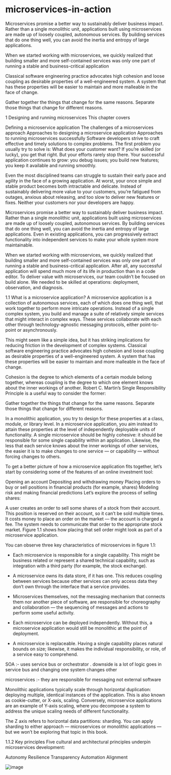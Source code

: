 # microservices-in-action
Microservices promise a better way to sustainably deliver business impact. Rather than a single monolithic unit, applications built using microservices are made up of loosely coupled, autonomous services. By building services that do one thing well, you can avoid the inertia and entropy of large applications.

When we started working with microservices, we quickly realized that building smaller and more self-contained services was only one part of running a stable and business-critical application

Classical software engineering practice advocates high cohesion and loose coupling as desirable properties of a well-engineered system. A system that has these properties will be easier to maintain and more malleable in the face of change.

Gather together the things that change for the same reasons. Separate those things that change for different reasons.


1
Designing and running microservices
This chapter covers

Defining a microservice application
The challenges of a microservices approach
Approaches to designing a microservice application
Approaches to running microservices successfully
Software developers strive to craft effective and timely solutions to complex problems. The first problem you usually try to solve is: What does your customer want? If you’re skilled (or lucky), you get that right. But your efforts rarely stop there. Your successful application continues to grow: you debug issues; you build new features; you keep it available and running smoothly.

Even the most disciplined teams can struggle to sustain their early pace and agility in the face of a growing application. At worst, your once simple and stable product becomes both intractable and delicate. Instead of sustainably delivering more value to your customers, you’re fatigued from outages, anxious about releasing, and too slow to deliver new features or fixes. Neither your customers nor your developers are happy.

Microservices promise a better way to sustainably deliver business impact. Rather than a single monolithic unit, applications built using microservices are made up of loosely coupled, autonomous services. By building services that do one thing well, you can avoid the inertia and entropy of large applications. Even in existing applications, you can progressively extract functionality into independent services to make your whole system more maintainable.

When we started working with microservices, we quickly realized that building smaller and more self-contained services was only one part of running a stable and business-critical application. After all, any successful application will spend much more of its life in production than in a code editor. To deliver value with microservices, our team couldn’t be focused on build alone. We needed to be skilled at operations: deployment, observation, and diagnosis.

1.1 What is a microservice application?
A microservice application is a collection of autonomous services, each of which does one thing well, that work together to perform more intricate operations. Instead of a single complex system, you build and manage a suite of relatively simple services that might interact in complex ways. These services collaborate with each other through technology-agnostic messaging protocols, either point-to-point or asynchronously.

This might seem like a simple idea, but it has striking implications for reducing friction in the development of complex systems. Classical software engineering practice advocates high cohesion and loose coupling as desirable properties of a well-engineered system. A system that has these properties will be easier to maintain and more malleable in the face of change.

Cohesion is the degree to which elements of a certain module belong together, whereas coupling is the degree to which one element knows about the inner workings of another. Robert C. Martin’s Single Responsibility Principle is a useful way to consider the former:

Gather together the things that change for the same reasons. Separate those things that change for different reasons.

In a monolithic application, you try to design for these properties at a class, module, or library level. In a microservice application, you aim instead to attain these properties at the level of independently deployable units of functionality. A single microservice should be highly cohesive: it should be responsible for some single capability within an application. Likewise, the less that each service knows about the inner workings of other services, the easier it is to make changes to one service — or capability — without forcing changes to others.

To get a better picture of how a microservice application fits together, let’s start by considering some of the features of an online investment tool:

Opening an account
Depositing and withdrawing money
Placing orders to buy or sell positions in financial products (for example, shares)
Modeling risk and making financial predictions
Let’s explore the process of selling shares:

A user creates an order to sell some shares of a stock from their account.
This position is reserved on their account, so it can’t be sold multiple times.
It costs money to place an order on the market — the account is charged a fee.
The system needs to communicate that order to the appropriate stock market.
Figure 1.1 shows how placing that sell order might look as part of a microservice application.

You can observe three key characteristics of microservices in figure 1.1:

- Each microservice is responsible for a single capability. This might be business related or represent a shared technical capability, such as integration with a third party (for example, the stock exchange).

- A microservice owns its data store, if it has one. This reduces coupling between services because other services can only access data they don’t own through the interface that a service provides.

- Microservices themselves, not the messaging mechanism that connects them nor another piece of software, are responsible for choreography and collaboration — the sequencing of messages and actions to perform some useful activity.

- Each microservice can be deployed independently. Without this, a microservice application would still be monolithic at the point of deployment.

- A microservice is replaceable. Having a single capability places natural bounds on size; likewise, it makes the individual responsibility, or role, of a service easy to comprehend.

SOA :- uses service bus or orchestrator . downside is a lot of logic goes in service bus and changing one system changes other

microservices :- they are responsible for messaging not external software

Monolithic applications typically scale through horizontal duplication: deploying multiple, identical instances of the application. This is also known as cookie-cutter, or X-axis, scaling. Conversely, microservice applications are an example of Y-axis scaling, where you decompose a system to address the unique scaling needs of different functionality.


The Z axis refers to horizontal data partitions: sharding. You can apply sharding to either approach — microservices or monolithic applications — but we won’t be exploring that topic in this book.


1.1.2 Key principles
Five cultural and architectural principles underpin microservices development:

Autonomy
Resilience
Transparency
Automation
Alignment


![image](https://user-images.githubusercontent.com/4143476/134208709-01cfe79f-5435-4824-8b62-d3e65c8a6dac.png)


